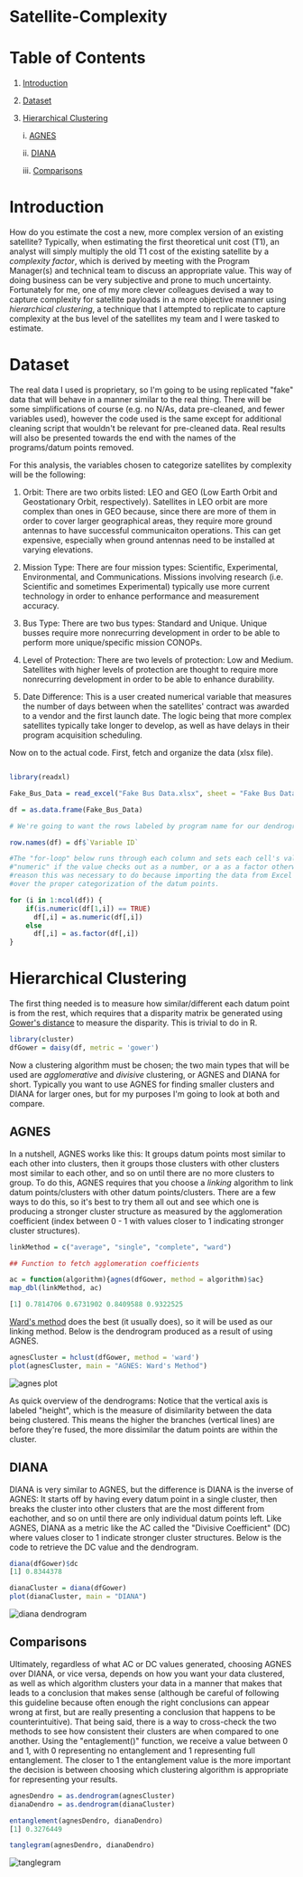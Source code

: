 # Satellite-Complexity

# Table of Contents

1. [Introduction](#introduction)

2. [Dataset](#dataset)

3. [Hierarchical Clustering](#hc)
    
    i. [AGNES](#agnes)
    
    ii. [DIANA](#diana)
    
    iii. [Comparisons](#comparisons)

<a name="introduction"></a> 
# Introduction

How do you estimate the cost a new, more complex version of an existing satellite? Typically, when estimating the first theoretical unit cost (T1), an analyst will simply multiply the old T1 cost of the existing satellite by a *complexity factor*, which is derived by meeting with the Program Manager(s) and technical team to discuss an appropriate value. This way of doing business can be very subjective and prone to much uncertainty. Fortunately for me, one of my more clever colleagues devised a way to capture complexity for satellite payloads in a more objective manner using *hierarchical clustering*, a technique that I attempted to replicate to capture complexity at the bus level of the satellites my team and I were tasked to estimate.

<a name="dataset"></a> 
# Dataset

The real data I used is proprietary, so I'm going to be using replicated "fake" data that will behave in a manner similar to the real thing. There will be some simplifications of course (e.g. no N/As, data pre-cleaned, and fewer variables used), however the code used is the same except for additional cleaning script that wouldn't be relevant for pre-cleaned data. Real results will also be presented towards the end with the names of the programs/datum points removed. 

For this analysis, the variables chosen to categorize satellites by complexity will be the following:

1. Orbit: There are two orbits listed: LEO and GEO (Low Earth Orbit and Geostationary Orbit, respectively). Satellites in LEO orbit     are more complex than ones in GEO because, since there are more of them in order to cover larger geographical areas, they require more ground antennas to have successful communicaiton operations. This can get expensive, especially when ground antennas need to be installed at varying elevations.

2. Mission Type: There are four mission types: Scientific, Experimental, Environmental, and Communications. Missions involving research (i.e. Scientific and sometimes Experimental) typically use more current technology in order to enhance performance and measurement accuracy. 

3. Bus Type: There are two bus types: Standard and Unique. Unique busses require more nonrecurring development in order to be able to perform more unique/specific mission CONOPs.  

4. Level of Protection: There are two levels of protection: Low and Medium. Satellites with higher levels of protection are thought to require more nonrecurring development in order to be able to enhance durability. 

5. Date Difference: This is a user created numerical variable that measures the number of days between when the satellites' contract was awarded to a vendor and the first launch date. The logic being that more complex satellites typically take longer to develop, as well as have delays in their program acquisition scheduling.

Now on to the actual code. First, fetch and organize the data (xlsx file).

```R

library(readxl)

Fake_Bus_Data = read_excel("Fake Bus Data.xlsx", sheet = "Fake Bus Data - For RStudio")

df = as.data.frame(Fake_Bus_Data)

# We're going to want the rows labeled by program name for our dendrogram charts later.

row.names(df) = df$`Variable ID` 

#The "for-loop" below runs through each column and sets each cell's value to either 
#"numeric" if the value checks out as a number, or a as a factor otherwise. For some 
#reason this was necessary to do because importing the data from Excel to R didn't carry
#over the proper categorization of the datum points.

for (i in 1:ncol(df)) {
    if(is.numeric(df[1,i]) == TRUE)
      df[,i] = as.numeric(df[,i])
    else
      df[,i] = as.factor(df[,i])
}


```
<a name="hc"></a> 
# Hierarchical Clustering

The first thing needed is to measure how similar/different each datum point is from the rest, which requires that a disparity matrix be generated using [Gower's distance](https://www.math.vu.nl/~sbhulai/papers/thesis-vandenhoven.pdf) to measure the disparity. This is trivial to do in R.

```R
library(cluster)
dfGower = daisy(df, metric = 'gower')
```

Now a clustering algorithm must be chosen; the two main types that will be used are *agglomerative* and *divisive* clustering, or AGNES and DIANA for short. Typically you want to use AGNES for finding smaller clusters and DIANA for larger ones, but for my purposes I'm going to look at both and compare.

<a name="agnes"></a> 
## AGNES

In a nutshell, AGNES works like this: It groups datum points most similar to each other into clusters, then it groups those clusters with other clusters most similar to each other, and so on until there are no more clusters to group. To do this, AGNES requires that you choose a *linking* algorithm to link datum points/clusters with other datum points/clusters. There are a few ways to do this, so it's best to try them all out and see which one is producing a stronger cluster structure as measured by the agglomeration coefficient (index between 0 - 1 with values closer to 1 indicating stronger cluster structures). 

```R
linkMethod = c("average", "single", "complete", "ward")

## Function to fetch agglomeration coefficients

ac = function(algorithm){agnes(dfGower, method = algorithm)$ac}
map_dbl(linkMethod, ac)

[1] 0.7814706 0.6731902 0.8409588 0.9322525
```
[Ward's method](https://en.wikipedia.org/wiki/Ward%27s_method) does the best (it usually does), so it will be used as our linking method. Below is the dendrogram produced as a result of using AGNES.

```R
agnesCluster = hclust(dfGower, method = 'ward')
plot(agnesCluster, main = "AGNES: Ward's Method")
```
![agnes plot](images/agnes_plot.png)

As quick overview of the dendrograms: Notice that the vertical axis is labeled "height", which is the measure of disimilarity between the data being clustered. This means the higher the branches (vertical lines) are before they're fused, the more dissimilar the datum points are within the cluster.

<a name="diana"></a> 
## DIANA

DIANA is very similar to AGNES, but the difference is DIANA is the inverse of AGNES: It starts off by having every datum point in a single cluster, then breaks the cluster into other clusters that are the most different from eachother, and so on until there are only individual datum points left. Like AGNES, DIANA as a metric like the AC called the "Divisive Coefficient" (DC) where values closer to 1 indicate stronger cluster structures. Below is the code to retrieve the DC value and the dendrogram.

```R
diana(dfGower)$dc
[1] 0.8344378

dianaCluster = diana(dfGower)
plot(dianaCluster, main = "DIANA")
```
![diana dendrogram](images/diana_plot.png)


<a name="comparisons"></a>
## Comparisons

Ultimately, regardless of what AC or DC values generated, choosing AGNES over DIANA, or vice versa, depends on how you want your data clustered, as well as which algorithm clusters your data in a manner that makes that leads to a conclusion that makes sense (although be careful of following this guideline because often enough the right conclusions can appear wrong at first, but are really presenting a conclusion that happens to be counterintuitive). That being said, there is a way to cross-check the two methods to see how consistent their clusters are when compared to one another. Using the "entaglement()" function, we receive a value between 0 and 1, with 0 representing no entanglement and 1 representing full entanglement. The closer to 1 the entanglement value is the more important the decision is between choosing which clustering algorithm is appropriate for representing your results. 

```R
agnesDendro = as.dendrogram(agnesCluster)
dianaDendro = as.dendrogram(dianaCluster)

entanglement(agnesDendro, dianaDendro)
[1] 0.3276449

tanglegram(agnesDendro, dianaDendro)
```
![tanglegram](images/tanglegram.png)
